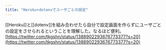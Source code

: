 ```yaml
---
title: "Heroku+dotenvでユーザごとの設定"
---
```


[[Heroku]]と[[dotenv]]を組み合わせたら自分で設定画面を作らずにユーザごとの設定をさせられるということを理解した。なるほど便利。
[https://twitter.com/tkgshn/status/1388902293676773377?s=20](https://twitter.com/tkgshn/status/1388902293676773377?s=20)


